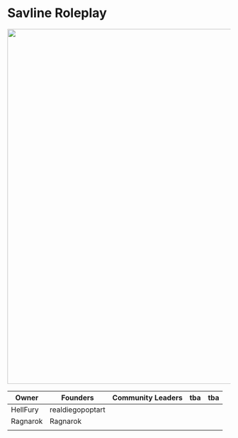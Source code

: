# Savline Roleplay

<img width="800" src="https://github.com/savline/presskit/blob/main/rp-banner.png?raw=true">


| Owner    | Founders         | Community Leaders | tba | tba |
|----------|------------------|-------------------|-----|-----|
| HellFury | realdiegopoptart |                   |     |     |
| Ragnarok | Ragnarok         |                   |     |     |
|          |                  |                   |     |     |
